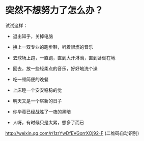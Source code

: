 # 突然不想努力了怎么办？

试试这样：

*   退出知乎，关掉电脑  

*   换上一双专业的跑步鞋，听着很燃的音乐
*   去球场上跑，一直跑，直到大汗淋漓，直到卧倒在地
*   回去，放一些轻柔点的音乐，好好地洗个澡
*   吃一顿简便的晚餐
*   上床睡一个安安稳稳的觉
*   明天又是一个崭新的日子
*   你毕竟已经战胜了一夜的黑暗
*   人呀，有时候只是太累，想多了而已

[<span>http://</span><span>weixin.qq.com/r/1zrYwDf</span><span>EVGorrXOj92-F</span><span></span>](http://weixin.qq.com/r/1zrYwDfEVGorrXOj92-F) (二维码自动识别)